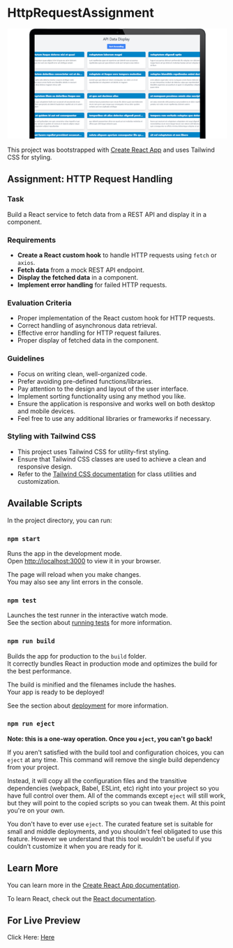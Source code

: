 # HttpRequestAssignment

![Http Request Screenshot](./public/screenshot.png)

This project was bootstrapped with [Create React App](https://github.com/facebook/create-react-app) and uses Tailwind CSS for styling.

## Assignment: HTTP Request Handling

### Task
Build a React service to fetch data from a REST API and display it in a component.

### Requirements
- **Create a React custom hook** to handle HTTP requests using `fetch` or `axios`.
- **Fetch data** from a mock REST API endpoint.
- **Display the fetched data** in a component.
- **Implement error handling** for failed HTTP requests.

### Evaluation Criteria
- Proper implementation of the React custom hook for HTTP requests.
- Correct handling of asynchronous data retrieval.
- Effective error handling for HTTP request failures.
- Proper display of fetched data in the component.

### Guidelines
- Focus on writing clean, well-organized code.
- Prefer avoiding pre-defined functions/libraries.
- Pay attention to the design and layout of the user interface.
- Implement sorting functionality using any method you like.
- Ensure the application is responsive and works well on both desktop and mobile devices.
- Feel free to use any additional libraries or frameworks if necessary.

### Styling with Tailwind CSS
- This project uses Tailwind CSS for utility-first styling.
- Ensure that Tailwind CSS classes are used to achieve a clean and responsive design.
- Refer to the [Tailwind CSS documentation](https://tailwindcss.com/docs) for class utilities and customization.

## Available Scripts

In the project directory, you can run:

### `npm start`

Runs the app in the development mode.\
Open [http://localhost:3000](http://localhost:3000) to view it in your browser.

The page will reload when you make changes.\
You may also see any lint errors in the console.

### `npm test`

Launches the test runner in the interactive watch mode.\
See the section about [running tests](https://facebook.github.io/create-react-app/docs/running-tests) for more information.

### `npm run build`

Builds the app for production to the `build` folder.\
It correctly bundles React in production mode and optimizes the build for the best performance.

The build is minified and the filenames include the hashes.\
Your app is ready to be deployed!

See the section about [deployment](https://facebook.github.io/create-react-app/docs/deployment) for more information.

### `npm run eject`

**Note: this is a one-way operation. Once you `eject`, you can't go back!**

If you aren't satisfied with the build tool and configuration choices, you can `eject` at any time. This command will remove the single build dependency from your project.

Instead, it will copy all the configuration files and the transitive dependencies (webpack, Babel, ESLint, etc) right into your project so you have full control over them. All of the commands except `eject` will still work, but they will point to the copied scripts so you can tweak them. At this point you're on your own.

You don't have to ever use `eject`. The curated feature set is suitable for small and middle deployments, and you shouldn't feel obligated to use this feature. However we understand that this tool wouldn't be useful if you couldn't customize it when you are ready for it.

## Learn More

You can learn more in the [Create React App documentation](https://facebook.github.io/create-react-app/docs/getting-started).

To learn React, check out the [React documentation](https://reactjs.org/).

## For Live Preview

Click Here: [Here](https://http-request-handle-assignment-react.vercel.app/)
